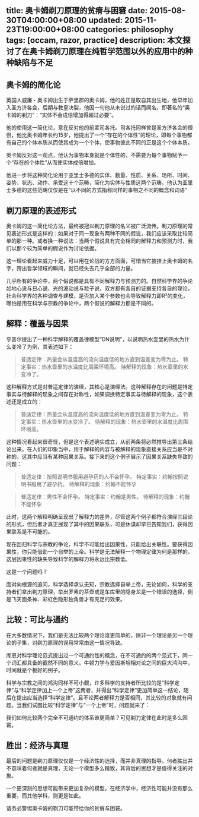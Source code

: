 title: 奥卡姆剃刀原理的贫瘠与困窘
date: 2015-08-30T04:00:00+08:00
updated: 2015-11-23T19:00:00+08:00
categories: philosophy
tags: [occam, razor, practice]
description: 本文探讨了在奥卡姆剃刀原理在纯哲学范围以外的应用中的种种缺陷与不足
---

## 奥卡姆的简化论

英国人威廉・奥卡姆出生于萨里郡的奥卡姆，他的姓正是取自其出生地，他早年加入圣方济各会，后期与教皇决裂，他因一句他从未说过的话而闻名，即著名的“奥卡姆的剃刀”：“实体不会成倍增加得超过必要”。

他的使用这一简化论，意在反对他的前辈司各托。司各托同样曾是圣方济各会的僧侣，他比奥卡姆年长约15岁，他提出了一个“存在的个体性”的理论，即每个事物都有自己的个体本质从而使其成为一个个体，使事物彼此不同的正是这个个体本质。

奥卡姆反对这一观点，他认为事物本身就是个体性的，不需要为每个事物赋予一个“存在的个体性”从而使实体成倍增加。

他进一步将这种简化论用于亚里士多德的实体、数量、性质、关系、场所、时间、姿势、状态、动作、承受这十个范畴，简化为实体与性质这两个范畴。他认为亚里士多德的这些范畴仅仅是在“以不同的方式指称同样的事物之不同的概念和词语”

## 剃刀原理的表述形式

奥卡姆的这一简化论方法，最终被冠以剃刀原理的名义被广泛流传。剃刀原理的常见表述形式是这样的：如果对于同一现象有两种不同的假说，我们应该采取比较简单的那一种。或者换一种说法：当两个假说具有完全相同的解释力和预测力时，我们以那个较为简单的假说作为讨论依据。

这一理论看起来威力十足，可以用在论战的方方面面，可惜当它披挂上奥卡姆的名字，跨出哲学领域的瞬间，就已经失去几乎全部的力量。

几乎所有的争论中，两个假说都是具有不同解释力与预测力的。自然科学界的争论如地心说与日心说、光的波动说与粒子说，双方都有各自的证据支持各自的理论，社会科学界的各种调查与建模，是否加入某个参数也会导致解释力即R²的变化，哪怕是用在科学与宗教的争论中，两个假说的解释力都是不同的。

## 解释：覆盖与因果

亨普尔提出了一种科学解释的覆盖律模型“DN说明”，以说明热水壶里的热水为什么变冷了为例，其表述如下：

> 普适定律：热量会从温度高的流向温度低的地方直到温差变为零为止。
> 特定事实：热水壶里的水温度比周围环境高。
> 待解释的现象：热水壶里的水变冷了。

这种解释方式是对普适定律的演绎，其核心是演绎法。这种解释存在的问题是特定事实与待解释的现象之间存在对称性，如果调换特定事实与待解释的现象，这个表述还是成立的：

> 普适定律：热量会从温度高的流向温度低的地方直到温差变为零为止。
> 特定事实：热水壶里的水变冷了。
> 待解释的现象：热水壶里的水温度比周围环境高。

这种情况看起来很奇怪，但是这个表述确实成立，从前两条将必然推导出第三条结论出来。在人们的印象当中，用于解释的内容与被解释的现象直接关系应当是不对称的，这其中应当有某种因果关系。接下来的这个例子展示了因果关系缺失导致的问题：

> 普适定律：按照说明书服用避孕药的人不会怀孕。
> 特定事实：约翰按照说明书服用了避孕药。
> 待解释的现象：约翰不能怀孕

> 普适定律：男性不会怀孕。
> 特定事实：约翰是男性。
> 待解释的现象：约翰不能怀孕

此时，这两个解释明确呈现出了解释力的差异，尽管这两个例子都符合演绎三段论的形式，但后者才真正展现了其中的因果联系，可是休谟却早已告知我们，获得因果联系是不可能的。

现在回归科学与宗教的争论，科学不可能给出因果性，只能给出关联性。要获得因果性，你只能借助一个自举的上帝。科学是无法解释一个物理定律为何是那样的，这层因果性的缺失导致科学的解释力将永远比宗教低。

这是一个问题吗？

面对向根源的追问，科学选择承认无知，宗教选择自举上帝，无论如何，科学的支持者们拿出剃刀原理，举出罗素的茶壶或是车库里的隐身龙是一个错误的选择，倒是飞天面条神、彩虹色隐形独角兽才有充足的效果。

## 比较：可比与通约

在大多数情况下，我们是无法比较两个理论谁更简单的，除非一个理论是另一个理论的子集，对剃刀原理的误用常常由这一情况导致。

库恩对科学理论范式提出过一个可通约性的概念，在不可通约的两个范式下，同一个词汇都具备的截然不同的意义。牛顿力学与爱因斯坦相对论之间的巨大鸿沟中，时间就是个极好的例子。

科学与宗教之间的鸿沟同样不可小觑，许多科学的支持者所比较的是“科学定律”与“科学定律加上一个上帝”这两者，并得出“科学定律”更加简单这一结论，随后在提出应当选择“科学定律”。且不论两者解释力是否相同，其比较的对象就有问题。当我们试图比较“科学定律”与“一个上帝”时，问题就来了：

我们如何比较两个完全不可通约的体系谁更简单？可见剃刀定律在此时是多么困窘。

## 胜出：经济与真理

最后的问题是剃刀原理仅仅是一个经济性的选择，而并非真理的指导。何者胜出并不意味着何者就是真理，无论一个模型多么精致，其背后的思想才是值得关注的对象。

一个更深刻的思想可能带来更加复杂的模型，在经济学中，经济性可能并没有那么重要，而其他学科，则更是如此。

请务必警惕奥卡姆的剃刀可能带给你的贫瘠与困窘。
